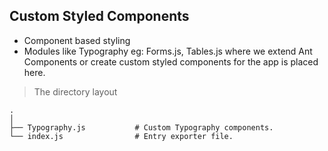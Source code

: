 ## Custom Styled Components

- Component based styling
- Modules like Typography eg: Forms.js, Tables.js where we extend Ant Components or create custom styled components for the app is placed here.

> The directory layout

    .
    │
    ├── Typography.js           # Custom Typography components.
    └── index.js                # Entry exporter file.
